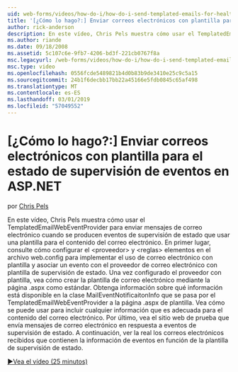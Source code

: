 ```yaml
---
uid: web-forms/videos/how-do-i/how-do-i-send-templated-emails-for-health-monitoring-events-in-aspnet
title: '[¿Cómo lo hago?:] Enviar correos electrónicos con plantilla para supervisar los eventos de ASP.NET de mantenimiento | Microsoft Docs'
author: rick-anderson
description: En este vídeo, Chris Pels muestra cómo usar el TemplatedEmailWebEventProvider para enviar mensajes de correo electrónico cuando se producen eventos de supervisión de estado que utilizan una plantilla para t...
ms.author: riande
ms.date: 09/18/2008
ms.assetid: 5c107c6e-9fb7-4206-bd3f-221cb0767f8a
msc.legacyurl: /web-forms/videos/how-do-i/how-do-i-send-templated-emails-for-health-monitoring-events-in-aspnet
msc.type: video
ms.openlocfilehash: 0556fcde5489821b4d0b83b9de3410e25c9c5a15
ms.sourcegitcommit: 24b1f6decbb17bb22a45166e5fdb0845c65af498
ms.translationtype: MT
ms.contentlocale: es-ES
ms.lasthandoff: 03/01/2019
ms.locfileid: "57049552"
---
```

<a name="how-do-i-send-templated-emails-for-health-monitoring-events-in-aspnet"></a>[¿Cómo lo hago?:] Enviar correos electrónicos con plantilla para el estado de supervisión de eventos en ASP.NET
====================
por [Chris Pels](https://twitter.com/chrispels)

En este vídeo, Chris Pels muestra cómo usar el TemplatedEmailWebEventProvider para enviar mensajes de correo electrónico cuando se producen eventos de supervisión de estado que usar una plantilla para el contenido del correo electrónico. En primer lugar, consulte cómo configurar el &lt;proveedor&gt; y &lt;reglas&gt; elementos en el archivo web.config para implementar el uso de correo electrónico con plantilla y asociar un evento con el proveedor de correo electrónico con plantilla de supervisión de estado. Una vez configurado el proveedor con plantilla, vea cómo crear la plantilla de correo electrónico mediante la página .aspx como estándar. Obtenga información sobre qué información está disponible en la clase MailEventNotificaitonInfo que se pasa por el TemplatedEmailWebEventProvider a la página .aspx de plantilla. Vea cómo se puede usar para incluir cualquier información que es adecuada para el contenido del correo electrónico. Por último, vea el sitio web de prueba que envía mensajes de correo electrónico en respuesta a eventos de supervisión de estado. A continuación, ver la real los correos electrónicos recibidos que contienen la información de eventos en función de la plantilla de supervisión de estado.

[&#9654;Vea el vídeo (25 minutos)](https://channel9.msdn.com/Blogs/ASP-NET-Site-Videos/how-do-i-send-templated-emails-for-health-monitoring-events-in-aspnet)
